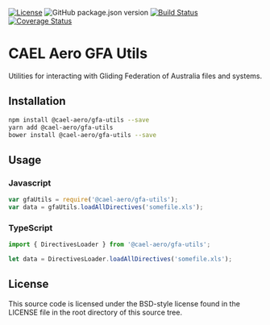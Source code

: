 [![License](https://img.shields.io/badge/License-BSD%203--Clause-blue.svg)](https://opensource.org/licenses/BSD-3-Clause)
![GitHub package.json version](https://img.shields.io/github/package-json/v/CAELAero/gfa-utils)
[![Build Status](https://travis-ci.com/CAELAero/gfa-utils.svg?branch=master)](https://travis-ci.com/CAELAero/gfa-utils)
[![Coverage Status](https://coveralls.io/repos/github/CAELAero/gfa-utils/badge.svg)](https://coveralls.io/github/CAELAero/gfa-utils)
# CAEL Aero GFA Utils

Utilities for interacting with Gliding Federation of Australia files and systems. 

## Installation

```sh
npm install @cael-aero/gfa-utils --save
yarn add @cael-aero/gfa-utils
bower install @cael-aero/gfa-utils --save
```                                      

## Usage
### Javascript
```javascript
var gfaUtils = require('@cael-aero/gfa-utils');
var data = gfaUtils.loadAllDirectives('somefile.xls');
```

### TypeScript
```typescript
import { DirectivesLoader } from '@cael-aero/gfa-utils';

let data = DirectivesLoader.loadAllDirectives('somefile.xls');
```

## License
This source code is licensed under the BSD-style license found in the
LICENSE file in the root directory of this source tree. 

